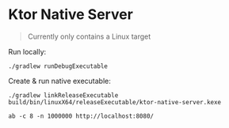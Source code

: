 # Ktor Native Server

> Currently only contains a Linux target

Run locally:
```
./gradlew runDebugExecutable
```

Create & run native executable:
```
./gradlew linkReleaseExecutable
build/bin/linuxX64/releaseExecutable/ktor-native-server.kexe
```


```
ab -c 8 -n 1000000 http://localhost:8080/
```